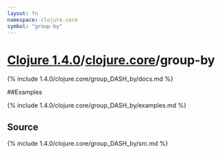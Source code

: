 ```yaml
---
layout: fn
namespace: clojure.core
symbol: "group-by"
---
```


# [Clojure 1.4.0](../../)/[clojure.core](../)/group-by

{% include 1.4.0/clojure.core/group_DASH_by/docs.md %}

##Examples

{% include 1.4.0/clojure.core/group_DASH_by/examples.md %}
## Source
{% include 1.4.0/clojure.core/group_DASH_by/src.md %}

